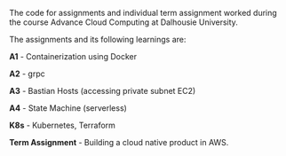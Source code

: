 The code for assignments and individual term assignment worked during the course Advance Cloud Computing at Dalhousie University.

The assignments and its following learnings are:

**A1** - Containerization using Docker

**A2** - grpc

**A3** - Bastian Hosts (accessing private subnet EC2)

**A4** - State Machine (serverless)

**K8s** - Kubernetes, Terraform

**Term Assignment** - Building a cloud native product in AWS.